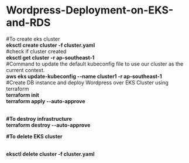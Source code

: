 # Wordpress-Deployment-on-EKS-and-RDS
#To create eks cluster
</br>
<b>eksctl create cluster -f cluster.yaml</b>
</br>
#check if cluster created
</br>
<b>eksctl get cluster -r ap-southeast-1</b>
</br>
#Command to update the default kubeconfig file to use our cluster as the current context.
</br>
<b>aws eks update-kubeconfig --name cluster1 -r ap-southeast-1</b>
</br>
#Create DB instance and deploy Wordpress over EKS Cluster using terraform
</br>
<b>terraform init
</br>
<b>terraform apply --auto-approve  </b>
</br>


</br>
#To destroy  infrastructure
</br>
<b>terraform destroy --auto-approve</b>
</br>

#To delete  EKS cluster

</br>
<b> eksctl delete cluster -f cluster.yaml</b>
</br>

